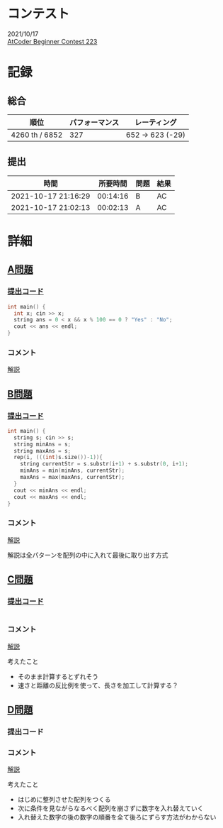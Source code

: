 # コンテスト
2021/10/17<br>
[AtCoder Beginner Contest 223](https://atcoder.jp/contests/abc223)

# 記録
## 総合
|  順位  |  パフォーマンス  | レーティング |
| ---- | ---- | ---- |
| 4260 th / 6852 | 327 | 652 → 623 (-29) |

## 提出
|  時間  |  所要時間  |  問題  | 結果 |
| ---- | ---- | ---- | ---- |
| 2021-10-17 21:16:29 | 00:14:16 | B | AC |
| 2021-10-17 21:02:13 | 00:02:13 | A | AC |


# 詳細
## [A問題](https://atcoder.jp/contests/abc223/tasks/abc223_a)
### [提出コード](https://atcoder.jp/contests/abc223/submissions/26624421)
```c++
int main() {
  int x; cin >> x;
  string ans = 0 < x && x % 100 == 0 ? "Yes" : "No";
  cout << ans << endl;
}
```

### コメント
[解説](https://atcoder.jp/contests/abc223/editorial/2772)


## [B問題](https://atcoder.jp/contests/abc223/tasks/abc223_b)
### [提出コード](https://atcoder.jp/contests/abc223/submissions/26633681)
```c++
int main() {
  string s; cin >> s;
  string minAns = s;
  string maxAns = s; 
  rep(i, (((int)s.size())-1)){
    string currentStr = s.substr(i+1) + s.substr(0, i+1);
    minAns = min(minAns, currentStr);
    maxAns = max(maxAns, currentStr);
  }
  cout << minAns << endl;
  cout << maxAns << endl;
}
```

### コメント
[解説](https://atcoder.jp/contests/abc223/editorial/2776)

解説は全パターンを配列の中に入れて最後に取り出す方式


## [C問題](https://atcoder.jp/contests/abc223/tasks/abc223_c)
### [提出コード]()
```c++

```

### コメント
[解説]()

考えたこと

* そのまま計算するとずれそう
* 速さと距離の反比例を使って、長さを加工して計算する？


## [D問題](https://atcoder.jp/contests/abc223/tasks/abc223_d)
### 提出コード

### コメント

[解説]()

考えたこと

* はじめに整列させた配列をつくる
* 次に条件を見ながらなるべく配列を崩さずに数字を入れ替えていく
* 入れ替えた数字の後の数字の順番を全て後ろにずらす方法がわからない

